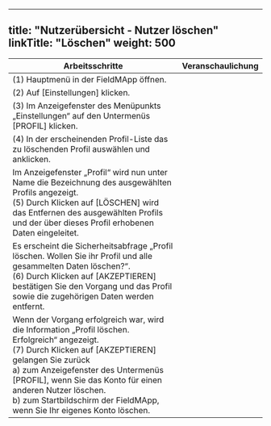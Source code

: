 
---
title: "Nutzerübersicht - Nutzer löschen"
linkTitle: "Löschen"
weight: 500
---

| Arbeitsschritte | Veranschaulichung |
| ------ | ----- |
| (1) Hauptmenü in der FieldMApp öffnen. |  |
| (2) Auf [Einstellungen] klicken. |  |
| (3) Im Anzeigefenster des Menüpunkts „Einstellungen“ auf den Untermenüs [PROFIL] klicken. |  |
| (4) In der erscheinenden Profil-Liste das zu löschenden Profil auswählen und anklicken. |  |
| Im Anzeigefenster „Profil“ wird nun unter Name die Bezeichnung des ausgewählten Profils angezeigt. <br> (5) Durch Klicken auf [LÖSCHEN] wird das Entfernen des ausgewählten Profils und der über dieses Profil erhobenen Daten eingeleitet.  |  |
|  Es erscheint die Sicherheitsabfrage „Profil löschen. Wollen Sie ihr Profil und alle gesammelten Daten löschen?“. <br> (6) Durch Klicken auf [AKZEPTIEREN] bestätigen Sie den Vorgang und das Profil sowie die zugehörigen Daten werden entfernt.  |  |
|  Wenn der Vorgang erfolgreich war, wird die Information „Profil löschen. Erfolgreich“ angezeigt. <br> (7) Durch Klicken auf [AKZEPTIEREN] gelangen Sie zurück <br> a) zum Anzeigefenster des Untermenüs [PROFIL], wenn Sie das Konto für einen anderen Nutzer löschen. <br> b) zum Startbildschirm der FieldMApp, wenn Sie Ihr eigenes Konto löschen. |  |